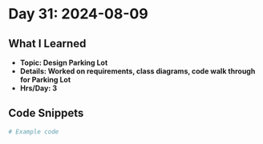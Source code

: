 # Day 31: 2024-08-09

## What I Learned
- **Topic: Design Parking Lot**
- **Details: Worked on requirements, class diagrams, code walk through for Parking Lot**
- **Hrs/Day: 3**

## Code Snippets
```python
# Example code
